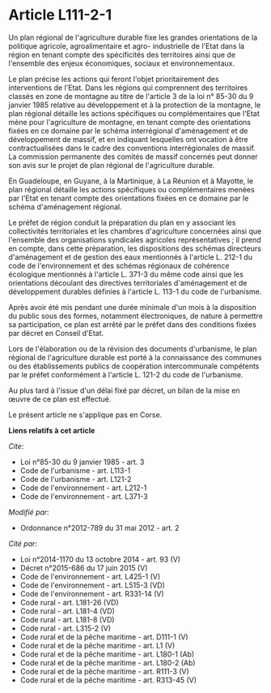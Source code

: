 # Article L111-2-1

Un plan régional de l'agriculture durable fixe les grandes orientations de la politique agricole, agroalimentaire et agro-
industrielle de l'Etat dans la région en tenant compte des spécificités des territoires ainsi que de l'ensemble des enjeux
économiques, sociaux et environnementaux. 

Le plan précise les actions qui feront l'objet prioritairement des interventions de l'Etat. Dans les régions qui comprennent
des territoires classés en zone de montagne au titre de l'article 3 de la loi n° 85-30 du 9 janvier 1985 relative au
développement et à la protection de la montagne, le plan régional détaille les actions spécifiques ou complémentaires que
l'Etat mène pour l'agriculture de montagne, en tenant compte des orientations fixées en ce domaine par le schéma
interrégional d'aménagement et de développement de massif, et en indiquant lesquelles ont vocation à être contractualisées
dans le cadre des conventions interrégionales de massif. La commission permanente des comités de massif concernés peut donner
son avis sur le projet de plan régional de l'agriculture durable.

En Guadeloupe, en Guyane, à la Martinique, à La Réunion et à Mayotte,  le plan régional détaille les actions spécifiques ou
complémentaires menées par l'Etat en tenant compte des orientations fixées en ce domaine par le schéma d'aménagement
régional. 

Le préfet de région conduit la préparation du plan en y associant les collectivités territoriales et les chambres
d'agriculture concernées ainsi que l'ensemble des organisations syndicales agricoles représentatives ; il prend en compte,
dans cette préparation, les dispositions des schémas directeurs d'aménagement et de gestion des eaux mentionnés à l'article
L. 212-1 du code de l'environnement et des schémas régionaux de cohérence écologique mentionnés à l'article L. 371-3 du même
code ainsi que les orientations découlant des directives territoriales d'aménagement et de développement durables définies à
l'article L. 113-1 du code de l'urbanisme. 

Après avoir été mis pendant une durée minimale d'un mois à la disposition du public sous des formes, notamment électroniques,
de nature à permettre sa participation, ce plan est arrêté par le préfet dans des conditions fixées par décret en Conseil
d'Etat. 

Lors de l'élaboration ou de la révision des documents d'urbanisme, le plan régional de l'agriculture durable est porté à la
connaissance des communes ou des établissements publics de coopération intercommunale compétents par le préfet conformément à
l'article L. 121-2 du code de l'urbanisme. 

Au plus tard à l'issue d'un délai fixé par décret, un bilan de la mise en œuvre de ce plan est effectué. 

Le présent article ne s'applique pas en Corse.

**Liens relatifs à cet article**

_Cite_:

  - Loi n°85-30 du 9 janvier 1985 - art. 3
  - Code de l'urbanisme - art. L113-1
  - Code de l'urbanisme - art. L121-2
  - Code de l'environnement - art. L212-1
  - Code de l'environnement - art. L371-3

_Modifié par_:

  - Ordonnance n°2012-789 du 31 mai 2012 - art. 2

_Cité par_:

  - Loi n°2014-1170 du 13 octobre 2014 - art. 93 (V)
  - Décret n°2015-686 du 17 juin 2015 (V)
  - Code de l'environnement - art. L425-1 (V)
  - Code de l'environnement - art. L515-3 (VD)
  - Code de l'environnement - art. R331-14 (V)
  - Code rural - art. L181-26 (VD)
  - Code rural - art. L181-4 (VD)
  - Code rural - art. L181-8 (VD)
  - Code rural - art. L315-2 (V)
  - Code rural et de la pêche maritime - art. D111-1 (V)
  - Code rural et de la pêche maritime - art. L1 (V)
  - Code rural et de la pêche maritime - art. L180-1 (Ab)
  - Code rural et de la pêche maritime - art. L180-2 (Ab)
  - Code rural et de la pêche maritime - art. R111-3 (V)
  - Code rural et de la pêche maritime - art. R313-45 (V)
